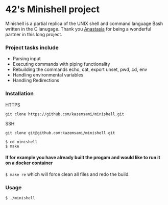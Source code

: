  # 42's Minishell project
 
 
Minishell is a partial replica of the UNIX shell and command language Bash written in the C lanugage. Thank you [Anastasia](https://github.com/Anastasiia-Ni) for being a wonderful partner in this long project.
 
 ### Project tasks include
 
 * Parsing input
 * Executing commands with piping functionality
 * Rebuilding the commands echo, cat, export unset, pwd, cd, env
 * Handling environmental variables
 * Handling Redirections

### Installation

HTTPS
```
git clone https://github.com/kazemsami/minishell.git
```
SSH
```
git clone git@github.com:kazemsami/minishell.git
```
```
$ cd minishell
$ make
```
#### If for example you have already built the progam and would like to run it on a docker container
`$ make re` which will force clean all files and redo the build.

### Usage
`$ ./minishell`
